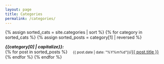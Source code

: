 ```yaml
---
layout: page
title: Categories
permalink: /categories/
---
```


{% assign sorted_cats = site.categories | sort %}
{% for category in sorted_cats %}
{% assign sorted_posts = category[1] | reversed %}
<div>
<em><strong id="{{category[0] | uri_escape | downcase }}">{{category[0] | capitalize}}:</strong></em>
<br>
  {% for post in sorted_posts %}
 	&emsp;<small>{{ post.date | date: "%Y%m%d"}}</small>/<a href="{{ site.url }}{{ site.baseurl }}{{  post.url }}">{{ post.title }}</a><br>
  {% endfor %}
{% endfor %}
</div>
